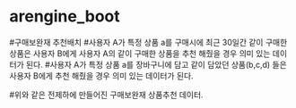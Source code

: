 # arengine_boot

#구매보완재 추천배치
#사용자 A가 특정 상품 a를 구매시에 최근 30일간 같이 구매한 상품은 사용자 B에게 사용자 A의 같이 구매한 상품을 추천 해줬을 경우 의미 있는 데이터가 된다.
#사용자 A가 특정 상품 a를 장바구니에 담고 같이 담았던 상품(b,c,d) 들은 사용자 B에게 추천 해줬을 경우 의미 있는 데이터가 된다.

#위와 같은 전제하에 만들어진 구매보완재 상품추천 데이터.
